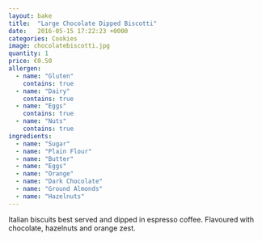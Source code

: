 ```yaml
---
layout: bake
title:  "Large Chocolate Dipped Biscotti"
date:   2016-05-15 17:22:23 +0000
categories: Cookies
image: chocolatebiscotti.jpg
quantity: 1
price: €0.50
allergen:
  - name: "Gluten"
    contains: true
  - name: "Dairy"
    contains: true
  - name: "Eggs"
    contains: true
  - name: "Nuts"
    contains: true
ingredients:
  - name: "Sugar"
  - name: "Plain Flour"
  - name: "Butter"
  - name: "Eggs"
  - name: "Orange"
  - name: "Dark Chocolate"
  - name: "Ground Almonds"
  - name: "Hazelnuts"
---
```

Italian biscuits best served and dipped in espresso coffee. Flavoured with chocolate, hazelnuts and orange zest.
